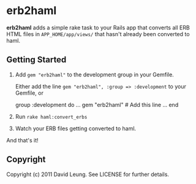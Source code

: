 erb2haml
========
**erb2haml** adds a simple rake task to your Rails app that converts all ERB HTML files in `APP_HOME/app/views/` that hasn't already been converted to haml.

Getting Started
---------------

1. Add `gem "erb2haml"` to the development group in your Gemfile.

    Either add the line `gem "erb2haml", :group => :development` to your Gemfile, or

    group :development do
      ...
      gem "erb2haml"         # Add this line
      ...
    end
2. Run `rake haml:convert_erbs`
3. Watch your ERB files getting converted to haml.

And that's it!

Copyright
---------
Copyright (c) 2011 David Leung. See LICENSE for further details.

